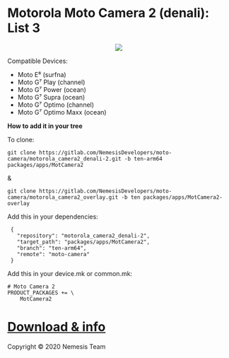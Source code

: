 # Motorola Moto Camera 2 (denali): List 3

<center><img src="https://telegra.ph/file/cf43da1a6481e7c094ff6.jpg"/></center>

Compatible Devices:

- Moto E⁶ (surfna)
- Moto G⁷ Play (channel)
- Moto G⁷ Power (ocean)
- Moto G⁷ Supra (ocean)
- Moto G⁷ Optimo (channel)
- Moto G⁷ Optimo Maxx (ocean)


**How to add it in your tree**

To clone:

`git clone https://gitlab.com/NemesisDevelopers/moto-camera/motorola_camera2_denali-2.git -b ten-arm64 packages/apps/MotCamera2`

&

`git clone https://gitlab.com/NemesisDevelopers/moto-camera/motorola_camera2_overlay.git -b ten packages/apps/MotCamera2-overlay`

Add this in your dependencies:

```
 {
   "repository": "motorola_camera2_denali-2",
   "target_path": "packages/apps/MotCamera2",
   "branch": "ten-arm64",
   "remote": "moto-camera"
 }
```
Add this in your device.mk or common.mk:

```
# Moto Camera 2
PRODUCT_PACKAGES += \
    MotCamera2
```

# [Download & info](https://telegra.ph/Moto-Camera-2-List-N3-05-09)


 Copyright © 2020 Nemesis Team
